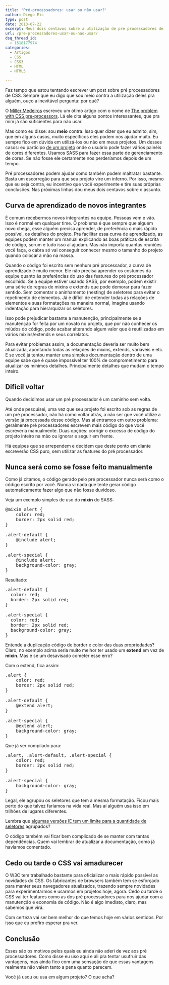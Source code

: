 ```yaml
---
title: 'Pré-processadores: usar ou não usar?'
author: Diego Eis
type: post
date: 2013-07-22
excerpt: Meus dois centavos sobre a utilização de pré processadores de CSS.
url: /pre-processadores-usar-ou-nao-usar/
dsq_thread_id:
  - 1518177974
categories:
  - Artigos
  - CSS
  - CSS3
  - HTML
  - HTML5

---
```

Faz tempo que estou tentando escrever um post sobre pré processadores de CSS. Sempre que eu digo que sou meio contra a utilização deles pra alguém, ouço a inevitável pergunta: por quê?

O [Miller Medeiros][1] escreveu um ótimo artigo com o nome de [The problem with CSS pre-processors][2]. Lá ele cita alguns pontos interessantes, que pra mim já são suficientes para não usar.

Mas como eu disse: sou **meio** contra. Isso quer dizer que eu admito, sim, que em alguns casos, muito específicos eles podem nos ajudar muito. Eu sempre fico em dúvida em utilizá-los ou não em meus projetos. Um desses casos: eu participo [de um projeto][3] onde o usuário pode fazer vários painéis de cores diferentes. Usamos SASS para fazer essa parte de gerenciamento de cores. Se não fosse ele certamente nos perderíamos depois de um tempo.

Pré processadores podem ajudar como também podem maltratar bastante. Basta um escorregão para que seu projeto vire um inferno. Por isso, mesmo que eu seja contra, eu incentivo que você experimente e tire suas próprias conclusões. Nas próximas linhas dou meus dois centavos sobre o assunto.

## Curva de aprendizado de novos integrantes

É comum recebermos novos integrantes na equipe. Pessoas vem e vão. Isso é normal em qualquer time. O problema é que sempre que alguém novo chega, esse alguém precisa aprender, de preferência o mais rápido possível, os detalhes do projeto. Pra facilitar essa curva de aprendizado, as equipes podem manter um manual explicando as boas práticas de escrita de código, scrum e tudo isso aí ajudam. Mas não importa quantas reuniões você faça, o cabra só vai conseguir conhecer mesmo o tamanho do projeto quando colocar a mão na massa.

Quando o código foi escrito sem nenhum pré processador, a curva de aprendizado é muito menor. Ele não precisa aprender os costumes da equipe quanto às preferências do uso das features do pré processador escolhido. Se a equipe estiver usando SASS, por exemplo, podem existir uma série de regras de mixins e extends que pode demorar para fazer sentido. Sem comentar o aninhamento (nesting) de seletores para evitar o repetimento de elementos. Já é difícil de entender todas as relações de elementos e suas formatações na maneira normal, imagine usando indentação para hierarquizar os seletores.

Isso pode prejudicar bastante a manutenção, principalmente se a manutenção for feita por um novato no projeto, que por não conhecer os miúdos do código, pode acabar alterando algum valor que é reutilizadao em vários mixins/extends e seus correlatos.

Para evitar problemas assim, a documentação deveria ser muito bem atualizada, apontando todas as relações de mixins, extends, variáveis e etc. E se você já tentou manter uma simples documentação dentro de uma equipe sabe que é quase impossível ter 100% de comprometimento para atualizar os mínimos detalhes. Principalmente detalhes que mudam o tempo inteiro.

## Difícil voltar

Quando decidimos usar um pré processador é um caminho sem volta.

Até onde pesquisei, uma vez que seu projeto foi escrito sob as regras de um pré processador, não há como voltar atrás, a não ser que você utilize a versão já processada desse código. Mas aí entramos em outro problema: geralmente pré processadores escrevem mais código do que você escreveria manualmente. Duas opções: corrigir o excesso de código do projeto inteiro na mão ou ignorar e seguir em frente.

Há equipes que se arrependem e decidem que deste ponto em diante escreverão CSS puro, sem utilizar as features do pré processador.

## Nunca será como se fosse feito manualmente

Como já citamos, o código gerado pelo pré processador nunca será como o código escrito por você. Nunca vi nada que tente gerar código automaticamente fazer algo que não fosse duvidoso.

Veja um exemplo simples de uso do **mixin** do SASS:

<pre class="lang-sass">@mixin alert {
    color: red;
    border: 2px solid red;
}

.alert-default {
    @include alert;
}

.alert-special {
    @include alert;
    background-color: gray;
}
</pre>

Resultado:

<pre class="lang-css">.alert-default {
  color: red;
  border: 2px solid red;
}

.alert-special {
  color: red;
  border: 2px solid red;
  background-color: gray;
}
</pre>

Entende a duplicação código de border e color das duas propriedades? Claro, no exemplo acima seria muito melhor ter usado um **extend** em vez de **mixin**. Mas e se um desavisado cometer esse erro?

Com o extend, fica assim:

<pre class="lang-sass">.alert {
    color: red;
    border: 2px solid red;
}

.alert-default {
    @extend alert;
}

.alert-special {
    @extend alert;
    background-color: gray;
}
</pre>

Que já ser compilado para:

<pre class="lang-css">.alert, .alert-default, .alert-special {
    color: red;
    border: 2px solid red;
}

.alert-special {
    background-color: gray;
}
</pre>

Legal, ele agrupou os seletores que tem a mesma formatação. Ficou mais perto do que talvez faríamos na vida real. Mas aí alguém usa isso em trilhões de lugares diferentes.
  
Lembra que [algumas versões IE tem um limite para a quantidade de seletores][4] agrupados?
  
O código também vai ficar bem complicado de se manter com tantas dependências. Quem vai lembrar de atualizar a documentação, como já havíamos comentado.

## Cedo ou tarde o CSS vai amadurecer

O W3C tem trabalhado bastante para oficializar o mais rápido possível as novidades do CSS. Os fabricantes de browsers também tem se esforçado para manter seus navegadores atualizados, trazendo sempre novidades para experimentarmos e usarmos em projetos hoje, agora. Cedo ou tarde o CSS vai ter features como as dos pré processadores para nos ajudar com a manutenção e economia de código. Não é algo imediato, claro, mas sabemos que virá.

Com certeza vai ser bem melhor do que temos hoje em vários sentidos. Por isso que eu prefiro esperar pra ver.

## Conclusão

Esses são os motivos pelos quais eu ainda não aderi de vez aos pré processadores. Como disse eu uso aqui e ali pra tentar usufruir das vantagens, mas ainda fico com uma sensação de que essas vantagens realmente não valem tanto a pena quanto parecem.

Você já usou ou usa em algum projeto? O que acha?

 [1]: http://blog.millermedeiros.com/about/
 [2]: http://blog.millermedeiros.com/the-problem-with-css-pre-processors/
 [3]: http://github.com/locaweb/locawebstyle/
 [4]: https://www.google.com.br/search?q=ie+limit+css+selectors&ie=UTF-8&oe=UTF-8&hl=en